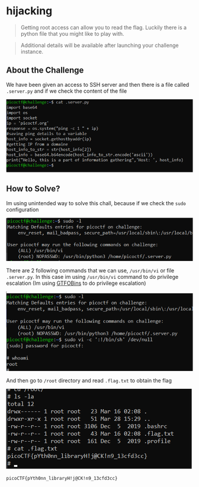 # hijacking
> Getting root access can allow you to read the flag. Luckily there is a python file that you might like to play with.

> Additional details will be available after launching your challenge instance.

## About the Challenge
We have been given an access to SSH server and then there is a file called `.server.py` and if we check the content of the file

![preview](images/preview.png)

## How to Solve?
Im using unintended way to solve this chall, because if we check the `sudo` configuration

![sudo](images/sudo.png)

There are 2 following commands that we can use, `/usr/bin/vi` or file `.server.py`. In this case im using `/usr/bin/vi` command to do privilege escalation (Im using [GTFOBins](https://gtfobins.github.io/gtfobins/vi/#sudo) to do privilege escalation)

![privesc](images/privesc.png)

And then go to `/root` directory and read `.flag.txt` to obtain the flag

![flag](images/flag.png)

```
picoCTF{pYth0nn_libraryH!j@CK!n9_13cfd3cc}
```